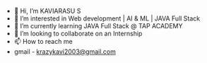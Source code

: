 - 👋 Hi, I’m KAVIARASU S
- 👀 I’m interested in Web development | AI & ML | JAVA Full Stack
- 🌱 I’m currently learning JAVA Full Stack @ TAP ACADEMY
- 💞️ I’m looking to collaborate on an Internship
- 📫 How to reach me
- gmail - krazykavi2003@gmail.com

<!---
Kaviarasu02/Kaviarasu02 is a ✨ special ✨ repository because its `README.md` (this file) appears on your GitHub profile.
You can click the Preview link to take a look at your changes.
--->
